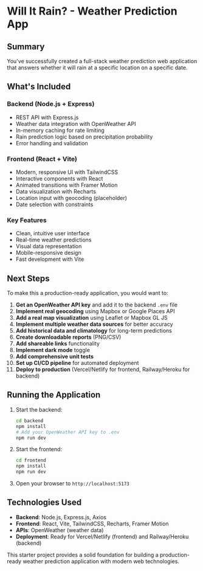 # Will It Rain? - Weather Prediction App

## Summary

You've successfully created a full-stack weather prediction web application that answers whether it will rain at a specific location on a specific date.

## What's Included

### Backend (Node.js + Express)
- REST API with Express.js
- Weather data integration with OpenWeather API
- In-memory caching for rate limiting
- Rain prediction logic based on precipitation probability
- Error handling and validation

### Frontend (React + Vite)
- Modern, responsive UI with TailwindCSS
- Interactive components with React
- Animated transitions with Framer Motion
- Data visualization with Recharts
- Location input with geocoding (placeholder)
- Date selection with constraints

### Key Features
- Clean, intuitive user interface
- Real-time weather predictions
- Visual data representation
- Mobile-responsive design
- Fast development with Vite

## Next Steps

To make this a production-ready application, you would want to:

1. **Get an OpenWeather API key** and add it to the backend `.env` file
2. **Implement real geocoding** using Mapbox or Google Places API
3. **Add a real map visualization** using Leaflet or Mapbox GL JS
4. **Implement multiple weather data sources** for better accuracy
5. **Add historical data and climatology** for long-term predictions
6. **Create downloadable reports** (PNG/CSV)
7. **Add shareable links** functionality
8. **Implement dark mode** toggle
9. **Add comprehensive unit tests**
10. **Set up CI/CD pipeline** for automated deployment
11. **Deploy to production** (Vercel/Netlify for frontend, Railway/Heroku for backend)

## Running the Application

1. Start the backend:
   ```bash
   cd backend
   npm install
   # Add your OpenWeather API key to .env
   npm run dev
   ```

2. Start the frontend:
   ```bash
   cd frontend
   npm install
   npm run dev
   ```

3. Open your browser to `http://localhost:5173`

## Technologies Used

- **Backend**: Node.js, Express.js, Axios
- **Frontend**: React, Vite, TailwindCSS, Recharts, Framer Motion
- **APIs**: OpenWeather (weather data)
- **Deployment**: Ready for Vercel/Netlify (frontend) and Railway/Heroku (backend)

This starter project provides a solid foundation for building a production-ready weather prediction application with modern web technologies.